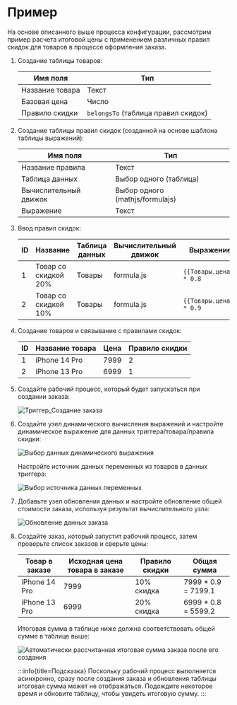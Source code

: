 # Пример

На основе описанного выше процесса конфигурации, рассмотрим пример расчета итоговой цены с применением различных правил скидок для товаров в процессе оформления заказа.

1. Создание таблицы товаров:

    | Имя поля   | Тип                      |
    | ---------- | ------------------------- |
    | Название товара | Текст                  |
    | Базовая цена | Число                    |
    | Правило скидки | `belongsTo` (таблица правил скидок) |

2. Создание таблицы правил скидок (созданной на основе шаблона таблицы выражений):

    | Имя поля   | Тип                     |
    | ---------- | ------------------------ |
    | Название правила | Текст                 |
    | Таблица данных | Выбор одного (таблица)  |
    | Вычислительный движок | Выбор одного (mathjs/formulajs) |
    | Выражение  | Текст                   |

3. Ввод правил скидок:

    | ID  | Название      | Таблица данных | Вычислительный движок | Выражение                |
    | --- | ------------- | -------------- | --------------------- | ------------------------ |
    | 1   | Товар со скидкой 20% | Товары        | formula.js           | `{{Товары.цена}} * 0.8` |
    | 2   | Товар со скидкой 10% | Товары        | formula.js           | `{{Товары.цена}} * 0.9` |

4. Создание товаров и связывание с правилами скидок:

    | ID  | Название товара      | Цена  | Правило скидки |
    | --- | ------------------- | ----- | -------------- |
    | 1   | iPhone 14 Pro       | 7999  | 2              |
    | 2   | iPhone 13 Pro       | 6999  | 1              | 


5. Создайте рабочий процесс, который будет запускаться при создании заказа:

    ![Триггер_Создание заказа](https://static-docs.nocobase.com/f181f75b10007afd5de068f3458d2e04.png)

6. Создайте узел динамического вычисления выражений и настройте динамическое выражение для данных триггера/товара/правила скидки:

    ![Выбор данных динамического выражения](https://static-docs.nocobase.com/21ccc63e604dd90b7d26c3c33c12d671.png)

    Настройте источник данных переменных из товаров в данных триггера:

    ![Выбор источника данных переменных](https://static-docs.nocobase.com/afbffe9661539d26e4b175ae8a4b28f7.png)

7. Добавьте узел обновления данных и настройте обновление общей стоимости заказа, используя результат вычислительного узла:

    ![Обновление данных заказа](https://static-docs.nocobase.com/5cc7ffb113c8d6a2fd3b1b34abe06dcc.png)

8. Создайте заказ, который запустит рабочий процесс, затем проверьте список заказов и сверьте цены:

    | Товар в заказе      | Исходная цена товара в заказе | Правило скидки | Общая сумма             |
    | ------------------- | ---------------------------- | -------------- | ----------------------- |
    | iPhone 14 Pro       | 7999                         | 10% скидка     | 7999 * 0.9 = 7199.1     |
    | iPhone 13 Pro       | 6999                         | 20% скидка     | 6999 * 0.8 = 5599.2     |

    Итоговая сумма в таблице ниже должна соответствовать общей сумме в таблице выше:

    ![Автоматически рассчитанная итоговая сумма заказа после его создания](https://static-docs.nocobase.com/a5610aca292e79c4841c97457bd3cc7c.png)

    :::info{title=Подсказка}
    Поскольку рабочий процесс выполняется асинхронно, сразу после создания заказа и обновления таблицы итоговая сумма может не отображаться. Подождите некоторое время и обновите таблицу, чтобы увидеть итоговую сумму.
    :::
